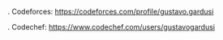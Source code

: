 . Codeforces: https://codeforces.com/profile/gustavo.gardusi
  
. Codechef: https://www.codechef.com/users/gustavogardusi
